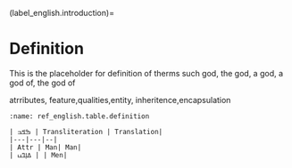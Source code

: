(label_english.introduction)=
# Definition

This is the placeholder for definition of therms
such god, the god, a god, a god of, the god of

atrributes, feature,qualities,entity, inheritence,encapsulation


```{table} Definitions
:name: ref_english.table.definition

| ߒߞߏ | Transliteration | Translation|
|---|---|--|
| Attr | Man| Man|
| ߡߊ߲ߣߎ | | Men|

```